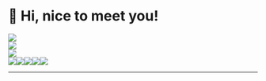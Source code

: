 # 👋 Hi, nice to meet you!
   
![](https://github-readme-stats.vercel.app/api?username=MDAlviano&theme=radical&hide_border=false&include_all_commits=false&count_private=false)<br/>
![](https://github-readme-streak-stats.herokuapp.com/?user=MDAlviano&theme=radical&hide_border=false)<br/>
![](https://github-readme-stats.vercel.app/api/top-langs/?username=MDAlviano&theme=radical&hide_border=false&include_all_commits=false&count_private=false&layout=compact)<br/>
![](https://img.shields.io/badge/a-%237F52FF.svg?style=for-the-badge&logo=swift&logoColor=white)![](https://img.shields.io/badge/l-%237F52FF.svg?style=for-the-badge&logo=&logoColor=white)![](https://img.shields.io/badge/v-%237F52FF.svg?style=for-the-badge&logo=&logoColor=white)![](https://img.shields.io/badge/i-%237F52FF.svg?style=for-the-badge&logo=&logoColor=white)![](https://img.shields.io/badge/n-%237F52FF.svg?style=for-the-badge&logo=&logoColor=white)
<!-- Proudly created with GPRM ( https://gprm.itsvg.in ) -->
---

<!-- Proudly created with GPRM ( https://gprm.itsvg.in ) -->
<!-- Proudly created with GPRM ( https://gprm.itsvg.in ) -->
